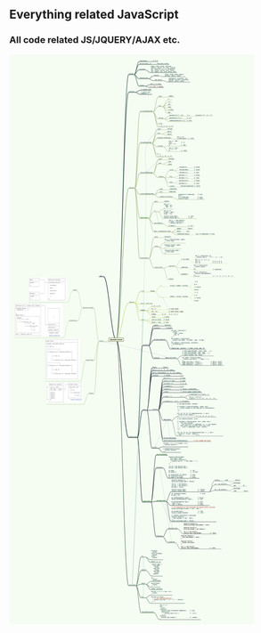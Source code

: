 
##  Everything related JavaScript 
### All code related JS/JQUERY/AJAX etc.



![](js.jpg?raw=true)

